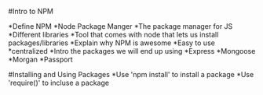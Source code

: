 #Intro to NPM

*Define NPM
    *Node Package Manger
    *The package manager for JS
    *Different libraries
    *Tool that comes with node that lets us install packages/libraries
*Explain why NPM is awesome
    *Easy to use
    *centralized
*Intro the packages we will end up using
    *Express
    *Mongoose
    *Morgan
    *Passport
    
#Installing and Using Packages
*Use 'npm install' to install a package
*Use 'require()' to incluse a package